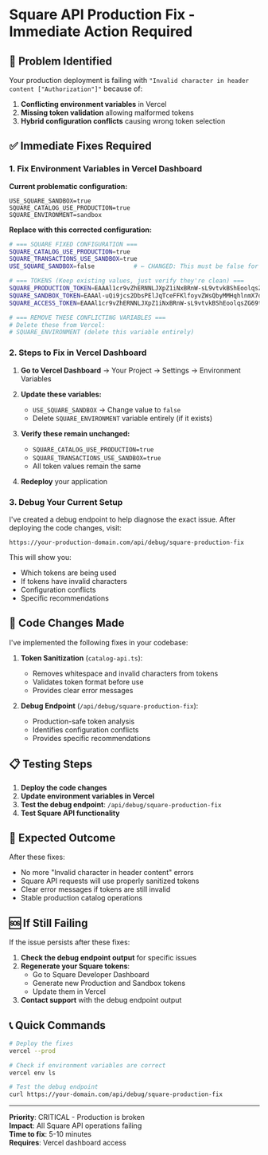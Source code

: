 # Square API Production Fix - Immediate Action Required

## 🚨 Problem Identified

Your production deployment is failing with `"Invalid character in header content ["Authorization"]"` because of:

1. **Conflicting environment variables** in Vercel
2. **Missing token validation** allowing malformed tokens
3. **Hybrid configuration conflicts** causing wrong token selection

## ✅ Immediate Fixes Required

### 1. Fix Environment Variables in Vercel Dashboard

**Current problematic configuration:**
```
USE_SQUARE_SANDBOX=true
SQUARE_CATALOG_USE_PRODUCTION=true
SQUARE_ENVIRONMENT=sandbox
```

**Replace with this corrected configuration:**

```bash
# === SQUARE FIXED CONFIGURATION ===
SQUARE_CATALOG_USE_PRODUCTION=true
SQUARE_TRANSACTIONS_USE_SANDBOX=true
USE_SQUARE_SANDBOX=false           # ← CHANGED: This must be false for production catalog

# === TOKENS (Keep existing values, just verify they're clean) ===
SQUARE_PRODUCTION_TOKEN=EAAAl1cr9vZhERNNLJXpZ1iNxBRnW-sL9vtvkBShEoolqsZG69tnmnlptGhl4BXj
SQUARE_SANDBOX_TOKEN=EAAAl-uQi9jcs2DbsPElJqTceFFKlfoyvZWsQbyMMHqhlnmX7dJzk9_UfMAs8rZW
SQUARE_ACCESS_TOKEN=EAAAl1cr9vZhERNNLJXpZ1iNxBRnW-sL9vtvkBShEoolqsZG69tnmnlptGhl4BXj

# === REMOVE THESE CONFLICTING VARIABLES ===
# Delete these from Vercel:
# SQUARE_ENVIRONMENT (delete this variable entirely)
```

### 2. Steps to Fix in Vercel Dashboard

1. **Go to Vercel Dashboard** → Your Project → Settings → Environment Variables

2. **Update these variables:**
   - `USE_SQUARE_SANDBOX` → Change value to `false`
   - Delete `SQUARE_ENVIRONMENT` variable entirely (if it exists)

3. **Verify these remain unchanged:**
   - `SQUARE_CATALOG_USE_PRODUCTION=true`
   - `SQUARE_TRANSACTIONS_USE_SANDBOX=true`
   - All token values remain the same

4. **Redeploy** your application

### 3. Debug Your Current Setup

I've created a debug endpoint to help diagnose the exact issue. After deploying the code changes, visit:

```
https://your-production-domain.com/api/debug/square-production-fix
```

This will show you:
- Which tokens are being used
- If tokens have invalid characters
- Configuration conflicts
- Specific recommendations

## 🔧 Code Changes Made

I've implemented the following fixes in your codebase:

1. **Token Sanitization** (`catalog-api.ts`):
   - Removes whitespace and invalid characters from tokens
   - Validates token format before use
   - Provides clear error messages

2. **Debug Endpoint** (`/api/debug/square-production-fix`):
   - Production-safe token analysis
   - Identifies configuration conflicts
   - Provides specific recommendations

## 📋 Testing Steps

1. **Deploy the code changes**
2. **Update environment variables in Vercel**
3. **Test the debug endpoint**: `/api/debug/square-production-fix`
4. **Test Square API functionality**

## 🎯 Expected Outcome

After these fixes:
- No more "Invalid character in header content" errors
- Square API requests will use properly sanitized tokens
- Clear error messages if tokens are still invalid
- Stable production catalog operations

## 🆘 If Still Failing

If the issue persists after these fixes:

1. **Check the debug endpoint output** for specific issues
2. **Regenerate your Square tokens**:
   - Go to Square Developer Dashboard
   - Generate new Production and Sandbox tokens
   - Update them in Vercel
3. **Contact support** with the debug endpoint output

## 📞 Quick Commands

```bash
# Deploy the fixes
vercel --prod

# Check if environment variables are correct
vercel env ls

# Test the debug endpoint
curl https://your-domain.com/api/debug/square-production-fix
```

---

**Priority**: CRITICAL - Production is broken  
**Impact**: All Square API operations failing  
**Time to fix**: 5-10 minutes  
**Requires**: Vercel dashboard access 